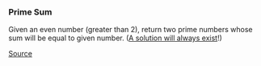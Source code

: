 ### Prime Sum

Given an even number (greater than 2), return two prime numbers whose sum will be equal to given number.  ([A solution will always exist](https://en.wikipedia.org/wiki/Goldbach%27s_conjecture)!)

[Source](https://www.interviewbit.com/problems/prime-sum/)
